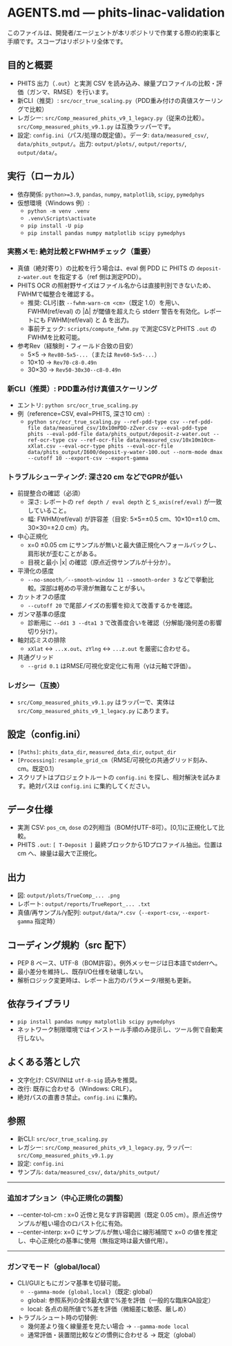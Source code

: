 # AGENTS.md — phits-linac-validation

このファイルは、開発者/エージェントが本リポジトリで作業する際の約束事と手順です。スコープはリポジトリ全体です。

## 目的と概要
- PHITS 出力（`.out`）と実測 CSV を読み込み、線量プロファイルの比較・評価（ガンマ、RMSE）を行います。
- 新CLI（推奨）: `src/ocr_true_scaling.py`（PDD重み付けの真値スケーリングで比較）
- レガシー: `src/Comp_measured_phits_v9_1_legacy.py`（従来の比較）。`src/Comp_measured_phits_v9.1.py` は互換ラッパーです。
- 設定: `config.ini`（パス/処理の既定値）。データ: `data/measured_csv/`, `data/phits_output/`。出力: `output/plots/`, `output/reports/`, `output/data/`。

## 実行（ローカル）
- 依存関係: `python>=3.9`, `pandas`, `numpy`, `matplotlib`, `scipy`, `pymedphys`
- 仮想環境（Windows 例）:
  - `python -m venv .venv`
  - `.venv\Scripts\activate`
  - `pip install -U pip`
  - `pip install pandas numpy matplotlib scipy pymedphys`

### 実務メモ: 絶対比較とFWHMチェック（重要）
- 真値（絶対寄り）の比較を行う場合は、eval 側 PDD に PHITS の `deposit-z-water.out` を指定する（ref 側は測定PDD）。
- PHITS OCR の照射野サイズはファイル名からは直接判別できないため、FWHMで幅整合を確認する。
  - 推奨: CLI引数 `--fwhm-warn-cm <cm>`（既定 1.0）を用い、FWHM(ref/eval) の |Δ| が閾値を超えたら stderr 警告を有効化。レポートにも FWHM(ref/eval) と Δ を出力。
  - 事前チェック: `scripts/compute_fwhm.py` で測定CSVとPHITS `.out` のFWHMを比較可能。
- 参考Rev（経験則・フィールド合致の目安）
  - 5×5 → `Rev80-5x5-...`（または `Rev60-5x5-...`）
  - 10×10 → `Rev70-c8-0.49n`
  - 30×30 → `Rev50-30x30--c8-0.49n`

### 新CLI（推奨）: PDD重み付け真値スケーリング
- エントリ: `python src/ocr_true_scaling.py`
- 例（reference=CSV, eval=PHITS, 深さ10 cm）:
  - `python src/ocr_true_scaling.py --ref-pdd-type csv --ref-pdd-file data/measured_csv/10x10mPDD-zZver.csv --eval-pdd-type phits --eval-pdd-file data/phits_output/deposit-z-water.out --ref-ocr-type csv --ref-ocr-file data/measured_csv/10x10m10cm-xXlat.csv --eval-ocr-type phits --eval-ocr-file data/phits_output/I600/deposit-y-water-100.out --norm-mode dmax --cutoff 10 --export-csv --export-gamma`

### トラブルシューティング: 深さ20 cm などでGPRが低い
- 前提整合の確認（必須）
  - 深さ: レポートの `ref depth / eval depth` と `S_axis(ref/eval)` が一致していること。
  - 幅: FWHM(ref/eval) が許容差（目安: 5×5=±0.5 cm、10×10=±1.0 cm、30×30=±2.0 cm）内。
- 中心正規化
  - x=0 ±0.05 cm にサンプルが無いと最大値正規化へフォールバックし、肩形状が歪むことがある。
  - 目視と最小 |x| の確認（原点近傍サンプルが十分か）。
- 平滑化の感度
  - `--no-smooth`／`--smooth-window 11 --smooth-order 3` などで挙動比較。深部は軽めの平滑が無難なことが多い。
- カットオフの感度
  - `--cutoff 20` で尾部ノイズの影響を抑えて改善するかを確認。
- ガンマ基準の感度
  - 診断用に `--dd1 3 --dta1 3` で改善度合いを確認（分解能/幾何差の影響切り分け）。
- 軸対応ミスの排除
  - `xXlat` ↔ `...x.out`、`zYlng` ↔ `...z.out` を厳密に合わせる。
- 共通グリッド
  - `--grid 0.1` はRMSE/可視化安定化に有用（γは元軸で評価）。

### レガシー（互換）
- `src/Comp_measured_phits_v9.1.py` はラッパーで、実体は `src/Comp_measured_phits_v9_1_legacy.py` にあります。

## 設定（config.ini）
- `[Paths]`: `phits_data_dir`, `measured_data_dir`, `output_dir`
- `[Processing]`: `resample_grid_cm`（RMSE/可視化の共通グリッド刻み、cm。既定0.1）
- スクリプトはプロジェクトルートの `config.ini` を探し、相対解決を試みます。絶対パスは `config.ini` に集約してください。

## データ仕様
- 実測 CSV: `pos_cm`, `dose` の2列相当（BOM付UTF-8可）。[0,1]に正規化して比較。
- PHITS `.out`: `[ T-Deposit ]` 最終ブロックから1Dプロファイル抽出。位置は cm へ、線量は最大で正規化。

## 出力
- 図: `output/plots/TrueComp_... .png`
- レポート: `output/reports/TrueReport_... .txt`
- 真値/再サンプル/γ配列: `output/data/*.csv`（`--export-csv`, `--export-gamma` 指定時）

## コーディング規約（src 配下）
- PEP 8 ベース、UTF-8（BOM許容）。例外メッセージは日本語でstderrへ。
- 最小差分を維持し、既存I/O仕様を破壊しない。
- 解析ロジック変更時は、レポート出力のパラメータ/根拠も更新。

## 依存ライブラリ
- `pip install pandas numpy matplotlib scipy pymedphys`
- ネットワーク制限環境ではインストール手順のみ提示し、ツール側で自動実行しない。

## よくある落とし穴
- 文字化け: CSV/INIは `utf-8-sig` 読みを推奨。
- 改行: 既存に合わせる（Windows: CRLF）。
- 絶対パスの直書き禁止。`config.ini` に集約。

## 参照
- 新CLI: `src/ocr_true_scaling.py`
- レガシー: `src/Comp_measured_phits_v9_1_legacy.py`, ラッパー: `src/Comp_measured_phits_v9.1.py`
- 設定: `config.ini`
- サンプル: `data/measured_csv/`, `data/phits_output/`


-----

### 追加オプション（中心正規化の調整）
- --center-tol-cm <cm>: x=0 近傍と見なす許容範囲（既定 0.05 cm）。原点近傍サンプルが粗い場合のロバスト化に有効。
- --center-interp: x=0 にサンプルが無い場合に線形補間で x=0 の値を推定し、中心正規化の基準に使用（無指定時は最大値代用）。

-----

### ガンマモード（global/local）
- CLI/GUIともにガンマ基準を切替可能。
  - `--gamma-mode {global,local}`（既定: global）
  - global: 参照系列の全体最大値で%差を評価（一般的な臨床QA設定）
  - local: 各点の局所値で%差を評価（微細差に敏感、厳しめ）
- トラブルシュート時の切替例:
  - 幾何差より強く線量差を見たい場合 → `--gamma-mode local`
  - 通常評価・装置間比較などの慣例に合わせる → 既定（global）

